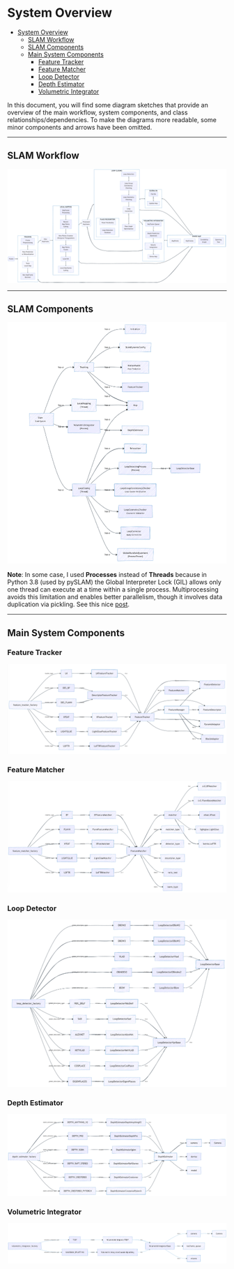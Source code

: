 # System Overview

<!-- TOC -->

- [System Overview](#system-overview)
  - [SLAM Workflow](#slam-workflow)
  - [SLAM Components](#slam-components)
  - [Main System Components](#main-system-components)
    - [Feature Tracker](#feature-tracker)
    - [Feature Matcher](#feature-matcher)
    - [Loop Detector](#loop-detector)
    - [Depth Estimator](#depth-estimator)
    - [Volumetric Integrator](#volumetric-integrator)

<!-- /TOC -->

In this document, you will find some diagram sketches that provide an overview of the main workflow, system components, and class relationships/dependencies. To make the diagrams more readable, some minor components and arrows have been omitted.

---

## SLAM Workflow

<p align="center">
<img src="./images/slam_workflow.png" alt="SLAM Workflow"  /> 
</p>

---
## SLAM Components

<p align="center">
<img src="./images/slam_components.png" alt="SLAM Components"  /> 
</p>


**Note**: In some case, I used **Processes** instead of **Threads** because in Python 3.8 (used by pySLAM) the Global Interpreter Lock (GIL) allows only one thread can execute at a time within a single process. Multiprocessing avoids this limitation and enables better parallelism, though it involves data duplication via pickling. See this nice [post](https://www.theserverside.com/blog/Coffee-Talk-Java-News-Stories-and-Opinions/Is-Pythons-GIL-the-software-worlds-biggest-blunder).


---

## Main System Components

### Feature Tracker

<p align="center">
<img src="./images/feature_tracker.png" alt="Feature Tracker"  /> 
</p>


### Feature Matcher

<p align="center">
<img src="./images/feature_matcher.png" alt="Feature Matcher"  /> 
</p>


### Loop Detector 

<p align="center">
<img src="./images/loop_detector.png" alt="Loop Detector"  /> 
</p>


### Depth Estimator 

<p align="center">
<img src="./images/depth_estimator.png" alt="Depth Estimator"  /> 
</p>


### Volumetric Integrator

<p align="center">
<img src="./images/volumetric_integrator.png" alt="Volumetric Integrator"  /> 
</p>


